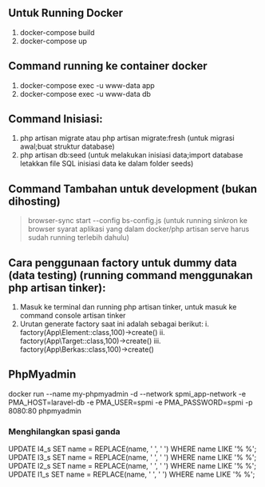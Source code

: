 ## Untuk Running Docker

1. docker-compose build <!-- Untuk build image (cukup running 1x jika image sudah dibuild) -->
2. docker-compose up <!-- Untuk running container -->

## Command running ke container docker

1. docker-compose exec -u www-data app <!-- Untuk running command/terminal ke container aplikasi -->
2. docker-compose exec -u www-data db <!-- Untuk running command/terminal ke container db (mysql) -->

## Command Inisiasi:

1. php artisan migrate atau php artisan migrate:fresh (untuk migrasi awal;buat struktur database)
2. php artisan db:seed (untuk melakukan inisiasi data;import database letakkan file SQL inisiasi data ke dalam folder seeds)

## Command Tambahan untuk development (bukan dihosting)

> browser-sync start --config bs-config.js (untuk running sinkron ke browser syarat aplikasi yang dalam docker/php artisan serve harus sudah running terlebih dahulu)

## Cara penggunaan factory untuk dummy data (data testing) (running command menggunakan php artisan tinker):

1. Masuk ke terminal dan running php artisan tinker, untuk masuk ke command console artisan tinker
2. Urutan generate factory saat ini adalah sebagai berikut:
   i. factory(App\Element::class,100)->create()
   ii. factory(App\Target::class,100)->create()
   iii. factory(App\Berkas::class,100)->create()

## PhpMyadmin

docker run --name my-phpmyadmin -d --network spmi_app-network -e PMA_HOST=laravel-db -e PMA_USER=spmi -e PMA_PASSWORD=spmi -p 8080:80 phpmyadmin

### Menghilangkan spasi ganda

UPDATE l4_s SET name = REPLACE(name, ' ', ' ') WHERE name LIKE '% %';
UPDATE l3_s SET name = REPLACE(name, ' ', ' ') WHERE name LIKE '% %';
UPDATE l2_s SET name = REPLACE(name, ' ', ' ') WHERE name LIKE '% %';
UPDATE l1_s SET name = REPLACE(name, ' ', ' ') WHERE name LIKE '% %';
